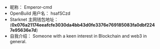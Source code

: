 - 昵称：  Emperor-cmd
- OpenBuild 用户名：  hsafSCzd
- Starknet 主网钱包地址：  (**0x076a21174eeafcfe3030da4bb43d0fe3376e769185083fa0dbf2247e95636e7d**)
- 自我介绍：  Someone with a keen interest in Blockchain and web3 in general.
